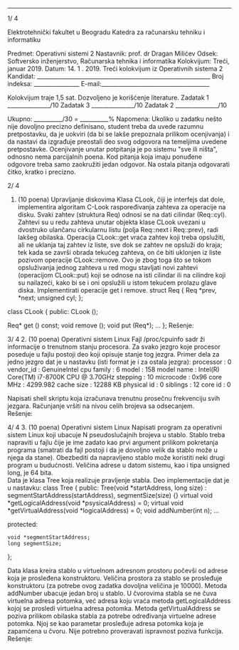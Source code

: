 --------------------------------------------------------------------------------


1/  4 
 
Elektrotehnički fakultet u Beogradu 
Katedra za računarsku tehniku i informatiku 
 
Predmet: Operativni sistemi 2 
Nastavnik: prof. dr Dragan Milićev 
Odsek: Softversko inženjerstvo, Računarska tehnika i informatika 
Kolokvijum: Treći, januar 2019. 
Datum: 14. 1  . 2019. 
Treći kolokvijum iz Operativnih sistema 2 
Kandidat: _____________________________________________________________ 
Broj indeksa: ________________  E-mail:______________________________________ 
 
Kolokvijum traje 1,5 sat. Dozvoljeno je korišćenje literature. 
Zadatak 1 _______________/10   Zadatak 3 _______________/10 
Zadatak 2 _______________/10    
 
Ukupno: __________/30 = __________% 
Napomena: Ukoliko  u  zadatku nešto nije dovoljno precizno definisano, student treba da 
uvede razumnu pretpostavku, da je uokviri (da bi se lakše prepoznala prilikom ocenjivanja) i 
da  nastavi  da  izgrađuje  preostali  deo  svog  odgovora  na  temeljima  uvedene  pretpostavke. 
Ocenjivanje unutar potpitanja je po sistemu "sve ili ništa", odnosno nema parcijalnih poena. 
Kod pitanja koja imaju ponuđene odgovore treba samo zaokružiti jedan odgovor. Na ostala 
pitanja odgovarati čitko, kratko i precizno. 
 

2/  4 
1. (10 poena) Upravljanje diskovima 
Klasa 
CLook, čiji je interfejs dat dole, implementira algoritam C-Look raspoređivanja zahteva 
za  operacije  na  disku.  Svaki  zahtev  (struktura Req)  odnosi  se  na  dati  cilindar (Req::cyl). 
Zahtevi su u redu zahteva unutar objekta klase CLook uvezani u dvostruko ulančanu cirkularnu 
listu  (polja Req::next  i Req::prev),  radi  lakšeg  obilaska.  Operacija CLook::get vraća 
zahtev koji treba opslužiti, ali ne uklanja taj zahtev iz liste, sve dok se zahtev ne opsluži do 
kraja; tek kada se završi obrada tekućeg zahteva, on će biti uklonjen iz liste pozivom operacije 
CLook::remove.  Ovo  je  zbog  toga  što  se  tokom  opsluživanja  jednog  zahteva  u  red  mogu 
stavljati novi zahtevi (opеracijom 
CLook::put) koji se odnose na isti cilindar ili na cilindre 
koji su nailazeći, kako bi se i oni opslužili u istom tekućem prolazu glave diska. 
Implementirati operacije get i remove. 
struct Req { 
  Req *prev, *next; 
  unsigned cyl; 
}; 
 
class CLook { 
public: 
  CLook (); 
 
  Req* get () const; 
  void remove (); 
  void put (Req*); 
  ... 
}; 
Rešenje: 
 
 

3/  4 
2. (10 poena) Operativni sistem Linux 
Fajl 
/proc/cpuinfo sadr  ži informacije o trenutnom stanju procesora. Za svako jezgro koje 
procesor  poseduje  u  fajlu  postoji  deo  koji  opisuje  stanje tog jezgra.  Primer  dela  za  jedno 
jezgro dat je u nastavku (isti format je i za ostala jezgra): 
processor : 0 
vendor_id : GenuineIntel 
cpu family : 6 
model  : 158 
model name : Intel(R) Core(TM) i7-8700K CPU @ 3.70GHz 
stepping : 10 
microcode : 0x96 
core MHz  : 4299.982 
cache size : 12288 KB 
physical id : 0 
siblings : 12 
core id  : 0 
 
Napisati shell skriptu koja izračunava trenutnu prosečnu frekvenciju svih jezgara. Računjanje 
vršiti na nivou celih brojeva sa odsecanjem.  
Rešenje: 
 

4/  4 
3. (10 poena) Operativni sistem Linux 
Napisati program za operativni sistem Linux koji ubacuje N pseudoslučajnih brojeva u stablo. 
Stablo  treba  napraviti  u  fajlu  čije  je  ime  zadato  kao  prvi  argument  prilikom  pokretanja 
programa (smatrati da fajl postoji i da je dovoljno velik da stablo može u njega da stane). 
Obezbediti da napravljeno stablo može koristiti neki drugi program u budućnosti. Veličina 
adrese u datom sistemu, kao i tipa 
unsigned long, je 64 bita.  
Data je klasa Tree koja realizuje pravljenje stabla. Deo implementacije dat je u nastavku: 
class Tree { 
public: 
    Tree(void *startAddress, long size) : 
            segmentStartAddress(startAddress), 
            segmentSize(size) {} 
    virtual void *getLogicalAddress(void *psysicalAddress) = 0; 
    virtual void *getVirtualAddress(void *logicalAddress) = 0; 
    void addNumber(int n); 
    ... 
 
protected:
 
    void *segmentStartAddress; 
    long segmentSize; 
}; 
 
Data klasa kreira stablo u virtuelnom adresnom prostoru počevši od adrese koja je prosleđena 
konstruktoru. Veličina prostora za stablo se prosleđuje konstruktoru (za potrebe ovog zadatka 
dovoljna veličina je 10000). Metoda 
addNumber ubacuje jedan broj u stablo. U čvorovima 
stabla  se  ne  čuva  virtuelna  adresa  potomka,  već  adresa  koju  vraća  metoda 
getLogicalAddress kojoj   se   prosledi   virtuelna   adresa   potomka.   Metoda 
getVirtualAddress se  poziva  prilikom  obilaska  stabla  za potrebe određivanja virtuelne 
adrese potomka. Njoj se kao parametar prosleđuje adresa potomka koja je zapamćena u čvoru. 
Nije potrebno proveravati ispravnost poziva funkcija. 
Rešenje: 